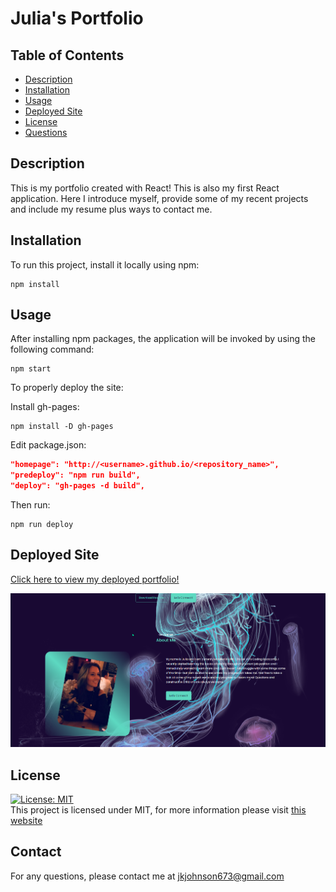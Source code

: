 # Julia's Portfolio

## Table of Contents

- [Description](#description)
- [Installation](#installation)
- [Usage](#usage)
- [Deployed Site](#deployed-site)
- [License](#license)
- [Questions](#questions)

## Description

This is my portfolio created with React! This is also my first React application. Here I introduce myself, provide some of my recent projects and include my resume plus ways to contact me.

## Installation

To run this project, install it locally using npm:

```
npm install
```

## Usage

After installing npm packages, the application will be invoked by using the following command:

```
npm start
```

To properly deploy the site: 


Install gh-pages:

```
npm install -D gh-pages
```

Edit package.json:

```json
"homepage": "http://<username>.github.io/<repository_name>",
"predeploy": "npm run build",
"deploy": "gh-pages -d build",
```

Then run:

```
npm run deploy
```

## Deployed Site
<a href="https://jjohnson673.github.io/Portfolio_2.0/" target="_blank"  rel="noreferrer">Click here to view my deployed portfolio!</a>

![My Portfolio](./src/assets/portfolio_pic.png)

## License 
[![License: MIT](https://img.shields.io/badge/License-MIT-yellow.svg)](https://opensource.org/licenses/MIT) <br>
This project is licensed under MIT, for more information please visit [this website](https://opensource.org/licenses/MIT)

## Contact

For any questions, please contact me at jkjohnson673@gmail.com